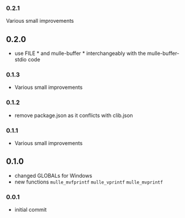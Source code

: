 ### 0.2.1

Various small improvements

## 0.2.0

* use FILE * and mulle-buffer * interchangeably with the mulle-buffer-stdio code


### 0.1.3

* Various small improvements

### 0.1.2

* remove package.json as it conflicts with clib.json

### 0.1.1

* Various small improvements

## 0.1.0

* changed GLOBALs for Windows
* new functions `mulle_mvfprintf` `mulle_vprintf` `mulle_mvprintf`


### 0.0.1

* initial commit

